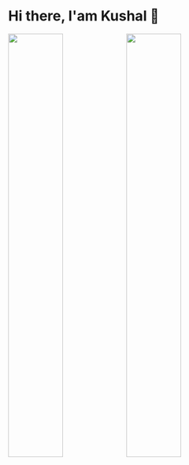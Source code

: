 # Hi there, I'am Kushal 👋


<!-- Here are some ideas to get you started:

- 🔭 I’m currently working on ...
- 🌱 I’m currently learning ...
- 👯 I’m looking to collaborate on ...
- 🤔 I’m looking for help with ...
- 💬 Ask me about ...
- 📫 How to reach me: ...
- 😄 Pronouns: ...
- ⚡ Fun fact: ... -->


<img align="left" width="47%" src="https://github-readme-stats.vercel.app/api?username=kushal-punem&show_icons=true&theme=radical"/>

<img align="left" width="47%" src="https://github-readme-stats.vercel.app/api/top-langs/?username=kushal-punem&layout=compact"/>



